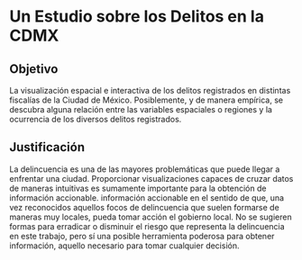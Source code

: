 # Un Estudio sobre los Delitos en la CDMX

## Objetivo

La visualización espacial e interactiva de los delitos registrados en distintas fiscalías de la Ciudad de México. Posiblemente, y de manera empírica, se descubra alguna relación entre las variables espaciales o regiones y la ocurrencia de los diversos delitos registrados.

## Justificación

La delincuencia es una de las mayores problemáticas que puede llegar a enfrentar una ciudad. Proporcionar visualizaciones capaces de cruzar datos de maneras intuitivas es sumamente importante para la obtención de información accionable. información accionable en el sentido de que, una vez reconocidos aquellos focos de delincuencia que suelen formarse de maneras muy locales, pueda tomar acción el gobierno local. No se sugieren formas para erradicar o disminuir el riesgo que representa la delincuencia en este trabajo, pero sí una posible herramienta poderosa para obtener información, aquello necesario para tomar cualquier decisión.

